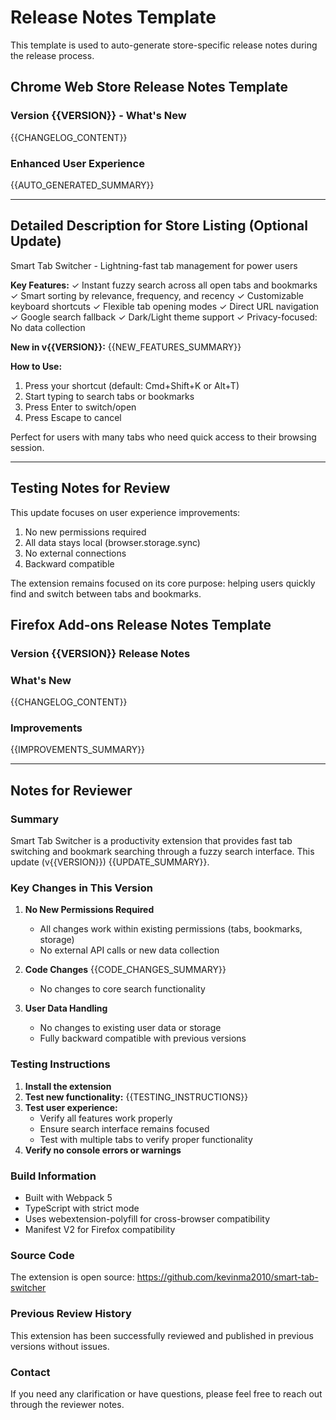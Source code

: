 # Release Notes Template

This template is used to auto-generate store-specific release notes during the release process.

## Chrome Web Store Release Notes Template

### Version {{VERSION}} - What's New

{{CHANGELOG_CONTENT}}

### Enhanced User Experience
{{AUTO_GENERATED_SUMMARY}}

---

## Detailed Description for Store Listing (Optional Update)

Smart Tab Switcher - Lightning-fast tab management for power users

**Key Features:**
✓ Instant fuzzy search across all open tabs and bookmarks
✓ Smart sorting by relevance, frequency, and recency
✓ Customizable keyboard shortcuts
✓ Flexible tab opening modes
✓ Direct URL navigation
✓ Google search fallback
✓ Dark/Light theme support
✓ Privacy-focused: No data collection

**New in v{{VERSION}}:**
{{NEW_FEATURES_SUMMARY}}

**How to Use:**
1. Press your shortcut (default: Cmd+Shift+K or Alt+T)
2. Start typing to search tabs or bookmarks
3. Press Enter to switch/open
4. Press Escape to cancel

Perfect for users with many tabs who need quick access to their browsing session.

---

## Testing Notes for Review

This update focuses on user experience improvements:
1. No new permissions required
2. All data stays local (browser.storage.sync)
3. No external connections
4. Backward compatible

The extension remains focused on its core purpose: helping users quickly find and switch between tabs and bookmarks.

## Firefox Add-ons Release Notes Template

### Version {{VERSION}} Release Notes

### What's New

{{CHANGELOG_CONTENT}}

### Improvements
{{IMPROVEMENTS_SUMMARY}}

---

## Notes for Reviewer

### Summary
Smart Tab Switcher is a productivity extension that provides fast tab switching and bookmark searching through a fuzzy search interface. This update (v{{VERSION}}) {{UPDATE_SUMMARY}}.

### Key Changes in This Version

1. **No New Permissions Required**
   - All changes work within existing permissions (tabs, bookmarks, storage)
   - No external API calls or new data collection

2. **Code Changes**
   {{CODE_CHANGES_SUMMARY}}
   - No changes to core search functionality

3. **User Data Handling**
   - No changes to existing user data or storage
   - Fully backward compatible with previous versions

### Testing Instructions

1. **Install the extension**
2. **Test new functionality:**
   {{TESTING_INSTRUCTIONS}}
3. **Test user experience:**
   - Verify all features work properly
   - Ensure search interface remains focused
   - Test with multiple tabs to verify proper functionality
4. **Verify no console errors or warnings**

### Build Information
- Built with Webpack 5
- TypeScript with strict mode
- Uses webextension-polyfill for cross-browser compatibility
- Manifest V2 for Firefox compatibility

### Source Code
The extension is open source: https://github.com/kevinma2010/smart-tab-switcher

### Previous Review History
This extension has been successfully reviewed and published in previous versions without issues.

### Contact
If you need any clarification or have questions, please feel free to reach out through the reviewer notes.